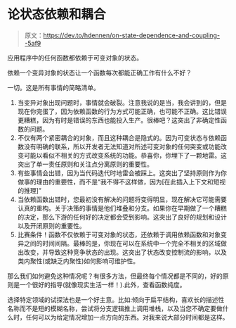 # 论状态依赖和耦合

> 原文：<https://dev.to/hdennen/on-state-dependence-and-coupling--5af9>

应用程序中的任何函数都依赖于可变对象的状态。

依赖一个变异对象的状态让一个函数每次都能正确工作有什么不好？

一切。这是所有事情的简略清单。

1.  当变异对象出现问题时，事情就会破裂。注意我说的是当，我会讲到的，但是现在你完蛋了，因为依赖函数的行为方式可能正确，也可能不正确。这比错误更糟糕，因为有时是错误的东西也能投入生产。很棒吧？这突出了非确定性函数的问题。
2.  不仅有两个紧密耦合的对象，而且这种耦合是隐式的。因为可变状态与依赖函数没有明确的联系，所以开发者无法知道对所述可变对象的任何突变或功能改变可能以看似不相关的方式改变系统的功能。恭喜你，你埋下了一颗地雷。这突出了单一责任原则和关注点分离原则的重要性。
3.  有些事情会出错，因为当代码迭代时地雷会被踩上。这突出了坚持原则作为你做事的理由的重要性，而不是“我不得不这样做，因为[在此插入上下文和短视的推理]”
4.  当依赖函数出错时，您最初没有解决的问题将变得明显，现在解决它可能需要认真的重构。关于决策的事情是他们堆叠和分支。如果你在早期做了一个糟糕的决定，那么下游的任何好的决定都会受到影响。这突出了良好的规划和设计以及开闭原则的重要性。
5.  比赛条件！函数不仅依赖于可变对象的状态，还依赖于调用依赖函数和对象变异之间的时间间隔。最棒的是，你现在可以在系统中一个完全不相关的区域做出改变，并导致这种竞争状态的出现。这突出了状态改变控制流的影响，以及类内聚性(或缺乏内聚性)如何影响可维护性。

那么我们如何避免这种情况呢？有很多方法，但最终每个情况都是不同的，好的原则是一个很好的指导(就像现实生活一样！).此外，查看函数纯度。

选择特定领域的试探法也是一个好主意。比如:倾向于扁平结构，喜欢长的描述性名称而不是短的模糊名称，尝试将分支逻辑推上调用堆栈，以及当您不确定要做什么时，任何可以为给定情况增加一点方向的东西。对我来说大部分时间都是这样。